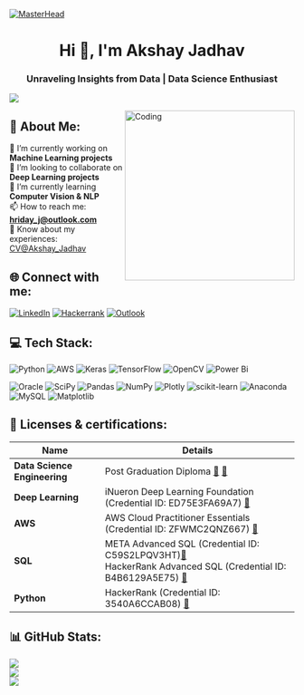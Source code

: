 [![MasterHead](https://frogdesign.nyc3.digitaloceanspaces.com/wp-content/uploads/2020/08/04192430/AI_designing-with-data.gif)](https://github.com/Hridayj7)

<h1 align="center">Hi 👋, I'm Akshay Jadhav</h1>
<h3 align="center">Unraveling Insights from Data | Data Science Enthusiast</h3>

[![](https://visitcount.itsvg.in/api?id=hridayj7&icon=0&color=0)](https://visitcount.itsvg.in)

<img align="right" alt="Coding" width="300" src="https://static.wixstatic.com/media/2be1ce_864567900845418ebfd61e297637464d~mv2.gif">

## 💫 About Me:

🔭 I’m currently working on **Machine Learning projects**<br>
👯 I’m looking to collaborate on **Deep Learning projects**<br>
🌱 I’m currently learning **Computer Vision & NLP**<br>
📫 How to reach me: **hriday_j@outlook.com**<br>
📄 Know about my experiences: [CV@Akshay_Jadhav](https://drive.google.com/file/d/1QhGKOHGl8OKGwSQMImH9-2N1Cvf490ff/view?usp=sharing)


## 🌐 Connect with me:
[![LinkedIn](https://img.shields.io/badge/linkedin-%230077B5.svg?style=for-the-badge&logo=linkedin&logoColor=white)](https://www.linkedin.com/in/hriday-j/) 
[![Hackerrank](https://img.shields.io/badge/-Hackerrank-2EC866?style=for-the-badge&logo=HackerRank&logoColor=white)](https://www.hackerrank.com/hriday3196)
[![Outlook](https://img.shields.io/badge/Microsoft_Outlook-0078D4?style=for-the-badge&logo=microsoft-outlook&logoColor=white)](mailto:hriday_j@outlook.com)


## 💻 Tech Stack:
![Python](https://img.shields.io/badge/python-3670A0?style=for-the-badge&logo=python&logoColor=ffdd54) ![AWS](https://img.shields.io/badge/AWS-%23FF9900.svg?style=for-the-badge&logo=amazon-aws&logoColor=white) ![Keras](https://img.shields.io/badge/Keras-%23D00000.svg?style=for-the-badge&logo=Keras&logoColor=white) ![TensorFlow](https://img.shields.io/badge/TensorFlow-%23FF6F00.svg?style=for-the-badge&logo=TensorFlow&logoColor=white)  ![OpenCV](https://img.shields.io/badge/opencv-%23white.svg?style=for-the-badge&logo=opencv&logoColor=white)
![Power Bi](https://img.shields.io/badge/power_bi-F2C811?style=for-the-badge&logo=powerbi&logoColor=black)

![Oracle](https://img.shields.io/badge/Oracle-F80000?style=for-the-badge&logo=oracle&logoColor=white) ![SciPy](https://img.shields.io/badge/SciPy-%230C55A5.svg?style=for-the-badge&logo=scipy&logoColor=%white) ![Pandas](https://img.shields.io/badge/pandas-%23150458.svg?style=for-the-badge&logo=pandas&logoColor=white) ![NumPy](https://img.shields.io/badge/numpy-%23013243.svg?style=for-the-badge&logo=numpy&logoColor=white) ![Plotly](https://img.shields.io/badge/Plotly-%233F4F75.svg?style=for-the-badge&logo=plotly&logoColor=white) ![scikit-learn](https://img.shields.io/badge/scikit--learn-%23F7931E.svg?style=for-the-badge&logo=scikit-learn&logoColor=white) ![Anaconda](https://img.shields.io/badge/Anaconda-%2344A833.svg?style=for-the-badge&logo=anaconda&logoColor=white) ![MySQL](https://img.shields.io/badge/mysql-%2300f.svg?style=for-the-badge&logo=mysql&logoColor=white) ![Matplotlib](https://img.shields.io/badge/Matplotlib-%23ffffff.svg?style=for-the-badge&logo=Matplotlib&logoColor=black)

## 📜 Licenses & certifications:

| **Name** | Details |
|-----------------------------|-----------------------------------------------------------------------------------------------------------|
| **Data Science Engineering** | Post Graduation Diploma [🔗](https://olympus1.mygreatlearning.com/certificate/PYFRJGXQ) [🔗](https://olympus1.mygreatlearning.com/transcript/FBANMLRP) |
| **Deep Learning**           | iNueron Deep Learning Foundation (Credential ID: ED75E3FA69A7) [🔗](https://learn.ineuron.ai/certificate/8ca0ad6d-e1bc-4e7e-bacc-ed75e3fa69a7) |
| **AWS**                     | AWS Cloud Practitioner Essentials (Credential ID: ZFWMC2QNZ667) [🔗](https://www.coursera.org/account/accomplishments/certificate/ZFWMC2QNZ667) |
| **SQL**                     | META Advanced SQL (Credential ID: C59S2LPQV3HT)[🔗](https://www.coursera.org/account/accomplishments/certificate/C59S2LPQV3HT) <br> HackerRank Advanced SQL (Credential ID: B4B6129A5E75) [🔗](https://www.hackerrank.com/certificates/b4b6129a5e75?utm_medium=email&utm_source=mail_template_1393&utm_campaign=hrc_skills_certificate)|
| **Python**                  | HackerRank (Credential ID: 3540A6CCAB08) [🔗](https://www.hackerrank.com/certificates/3540a6ccab08) |




## 📊 GitHub Stats:
![](https://github-readme-stats.vercel.app/api?username=hridayj7&theme=tokyonight&hide_border=false&include_all_commits=false&count_private=false)<br/>
![](https://github-readme-streak-stats.herokuapp.com/?user=hridayj7&theme=radical&hide_border=false)<br/>
![](https://github-readme-stats.vercel.app/api/top-langs/?username=hridayj7&theme=midnight-purple&hide_border=false&include_all_commits=false&count_private=false&layout=compact)
